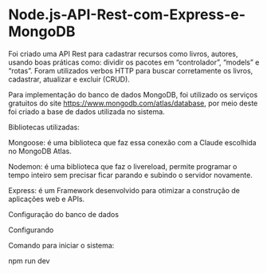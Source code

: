 # Node.js-API-Rest-com-Express-e-MongoDB


Foi criado uma API Rest para cadastrar recursos como livros, autores, usando boas práticas como: dividir os pacotes em “controlador”, “models” e “rotas”. Foram utilizados verbos HTTP para buscar corretamente os livros, cadastrar, atualizar e excluir  (CRUD).

Para implementação do banco de dados MongoDB, foi utilizado os serviços gratuitos do site https://www.mongodb.com/atlas/database, por meio deste foi criado a base de dados utilizada no sistema.

Bibliotecas utilizadas:

Mongoose: é uma biblioteca que faz essa conexão com a Claude escolhida no MongoDB Atlas.

Nodemon: é uma biblioteca que faz o livereload, permite programar o tempo inteiro sem precisar ficar parando e subindo o servidor novamente.

Express: é um Framework  desenvolvido para otimizar a construção de aplicações web e APIs.


Configuração do banco de dados

Configurando 

Comando para iniciar o sistema:

npm run dev




